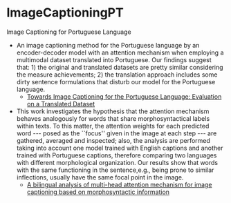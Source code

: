 # ImageCaptioningPT
Image Captioning for Portuguese Language

* An image captioning method for the Portuguese language by an encoder-decoder model with an attention mechanism when employing a multimodal dataset translated into Portuguese. Our findings suggest that: 1) the original and translated datasets are pretty similar considering the measure achievements; 2) the translation approach includes some dirty sentence formulations that disturb our model for the Portuguese language.
  - [Towards Image Captioning for the Portuguese Language: Evaluation on a Translated Dataset](https://www.researchgate.net/publication/360495253_Towards_Image_Captioning_for_the_Portuguese_Language_Evaluation_on_a_Translated_Dataset)
* This work investigates the hypothesis that the attention mechanism behaves analogously for words that share morphosyntactical labels within texts. To this matter, the attention weights for each predicted word --- posed as the ``focus'' given in the image at each step --- are gathered, averaged and inspected; also, the analysis are performed taking into account one model trained with English captions and another trained with Portuguese captions, therefore comparing two languages with different morphological organization. Our results show that words with the same functioning in the sentence,e.g., being prone to similar inflections, usually have the same focal point in the image.   
  - [A bilingual analysis of multi-head attention mechanism for image captioning based on morphosyntactic information](https://t) 
